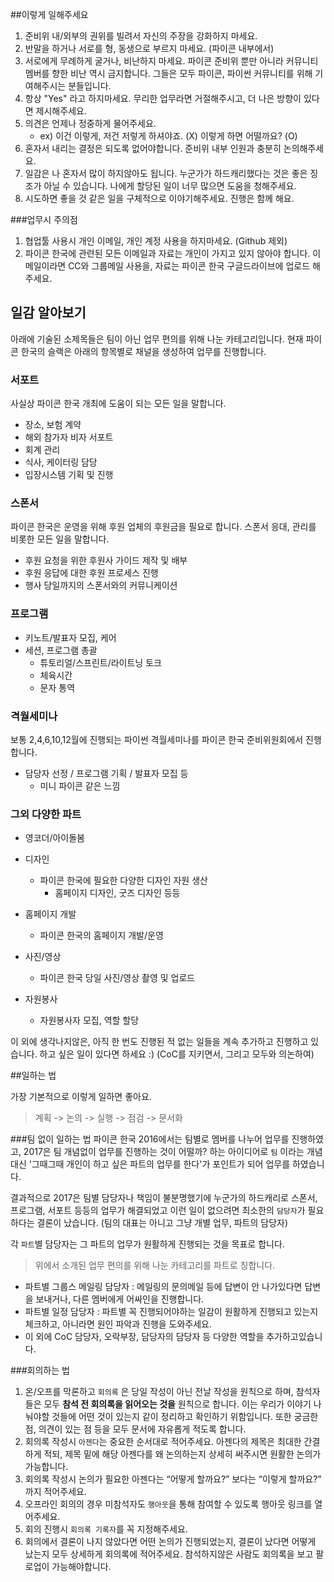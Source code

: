 ##이렇게 일해주세요
1. 준비위 내/외부의 권위를 빌려서 자신의 주장을 강화하지 마세요.
2. 반말을 하거나 서로를 형, 동생으로 부르지 마세요. (파이콘 내부에서)
3. 서로에게 무례하게 굴거나, 비난하지 마세요. 파이콘 준비위 뿐만 아니라 커뮤니티 멤버를 향한 비난 역시 금지합니다. 그들은 모두 파이콘, 파이썬 커뮤니티를 위해 기여해주시는 분들입니다. 
4. 항상 "Yes" 라고 하지마세요. 무리한 업무라면 거절해주시고, 더 나은 방향이 있다면 제시해주세요.
5. 의견은 언제나 정중하게 물어주세요.
    - ex) 이건 이렇게, 저건 저렇게 하셔야죠. (X) 이렇게 하면 어떨까요? (O)
6. 혼자서 내리는 결정은 되도록 없어야합니다. 준비위 내부 인원과 충분히 논의해주세요.
7. 일감은 나 혼자서 많이 하지않아도 됩니다. 누군가가 하드캐리했다는 것은 좋은 징조가 아닐 수 있습니다. 나에게 할당된 일이 너무 많으면 도움을 청해주세요.
8. 시도하면 좋을 것 같은 일을 구체적으로 이야기해주세요. 진행은 함께 해요.

###업무시 주의점
1. 협업툴 사용시 개인 이메일, 개인 계정 사용을 하지마세요. (Github 제외)
2. 파이콘 한국에 관련된 모든 이메일과 자료는 개인이 가지고 있지 않아야 합니다. 이메일이라면 CC와 그룹메일 사용을, 자료는 파이콘 한국 구글드라이브에 업로드 해주세요.

## 일감 알아보기
아래에 기술된 소제목들은 팀이 아닌 업무 편의를 위해 나눈 카테고리입니다. 현재 파이콘 한국의 슬랙은 아래의 항목별로 채널을 생성하여 업무를 진행합니다.

### 서포트
사실상 파이콘 한국 개최에 도움이 되는 모든 일을 말합니다.
- 장소, 보험 계약
- 해외 참가자 비자 서포트
- 회계 관리
- 식사, 케이터링 담당
- 입장시스템 기획 및 진행

### 스폰서
파이콘 한국은 운영을 위해 후원 업체의 후원금을 필요로 합니다. 스폰서 응대, 관리를 비롯한 모든 일을 말합니다.

- 후원 요청을 위한 후원사 가이드 제작 및 배부 
- 후원 응답에 대한 후원 프로세스 진행
- 행사 당일까지의 스폰서와의 커뮤니케이션

### 프로그램

- 키노트/발표자 모집, 케어
- 세션, 프로그램 총괄
    - 튜토리얼/스프린트/라이트닝 토크
    - 체육시간
    - 문자 통역

### 격월세미나
보통 2,4,6,10,12월에 진행되는 파이썬 격월세미나를 파이콘 한국 준비위원회에서 진행합니다.
- 담당자 선정 / 프로그램 기획 / 발표자 모집 등
    - 미니 파이콘 같은 느낌
    
### 그외 다양한 파트
- 영코더/아이돌봄

- 디자인
    - 파이콘 한국에 필요한 다양한 디자인 자원 생산
        - 홈페이지 디자인, 굿즈 디자인 등등

- 홈페이지 개발
    - 파이콘 한국의 홈페이지 개발/운영

- 사진/영상
    - 파이콘 한국 당일 사진/영상 촬영 및 업로드

- 자원봉사
    - 자원봉사자 모집, 역할 할당

이 외에 생각나지않은, 아직 한 번도 진행된 적 없는 일들을 계속 추가하고 진행하고 있습니다. 하고 싶은 일이 있다면 하세요 :) (CoC를 지키면서, 그리고 모두와 의논하여)

##일하는 법

가장 기본적으로 이렇게 일하면 좋아요.
> 계획 -> 논의 -> 실행 -> 점검 -> 문서화

###팀 없이 일하는 법
파이콘 한국 2016에서는 팀별로 멤버를 나누어 업무를 진행하였고, 2017은 팀 개념없이 업무를 진행하는 것이 어떨까? 하는 아이디어로 `팀` 이라는 개념 대신 '그때그때 개인이 하고 싶은 파트의 업무를 한다'가 포인트가 되어 업무를 하였습니다.

결과적으로 2017은 팀별 담당자나 책임이 불분명했기에 누군가의 하드캐리로 스폰서, 프로그램, 서포트 등등의 업무가 해결되었고 이런 일이 없으려면 최소한의 `담당자`가 필요하다는 결론이 났습니다. (팀의 대표는 아니고 그냥 개별 업무, 파트의 담당자)

각 `파트`별 담당자는 그 파트의 업무가 원활하게 진행되는 것을 목표로 합니다.
> 위에서 소개된 업무 편의를 위해 나눈 카테고리를 파트로 칭합니다.

- 파트별 그룹스 메일링 담당자 : 메일링의 문의메일 등에 답변이 안 나가있다면 답변을 보내거나, 다른 멤버에게 어싸인을 진행합니다.
- 파트별 일정 담당자 : 파트별 꼭 진행되어야하는 일감이 원활하게 진행되고 있는지 체크하고, 아니라면 원인 파악과 진행을 도와주세요.
- 이 외에 CoC 담당자, 오락부장, 담당자의 담당자 등 다양한 역할을 추가하고있습니다.

###회의하는 법
1. 온/오프를 막론하고 `회의록` 은 당일 작성이 아닌 전날 작성을 원칙으로 하며, 참석자들은 모두 **참석 전 회의록을 읽어오는 것을** 원칙으로 합니다. 이는 우리가 이야기 나눠야할 것들에 어떤 것이 있는지 같이 정리하고 확인하기 위함입니다. 또한 궁금한 점, 의견이 있는 점 등을 모두 문서에 자유롭게 적도록 합니다.
2. 회의록 작성시 `아젠다`는 중요한 순서대로 적어주세요. 아젠다의 제목은 최대한 간결하게 적되, 제목 밑에 해당 아젠다를 왜 논의하는지 상세히 써주시면 원활한 논의가 가능합니다.
3. 회의록 작성시 논의가 필요한 아젠다는 “어떻게 할까요?” 보다는 “이렇게 할까요?” 까지 적어주세요. 
4. 오프라인 회의의 경우 미참석자도 `행아웃`을 통해 참여할 수 있도록 행아웃 링크를 열어주세요.
5. 회의 진행시 `회의록 기록자`를 꼭 지정해주세요.
6. 회의에서 결론이 나지 않았다면 어떤 논의가 진행되었는지, 결론이 났다면 어떻게 났는지 모두 상세하게 회의록에 적어주세요. 참석하지않은 사람도 회의록을 보고 팔로업이 가능해야합니다.



